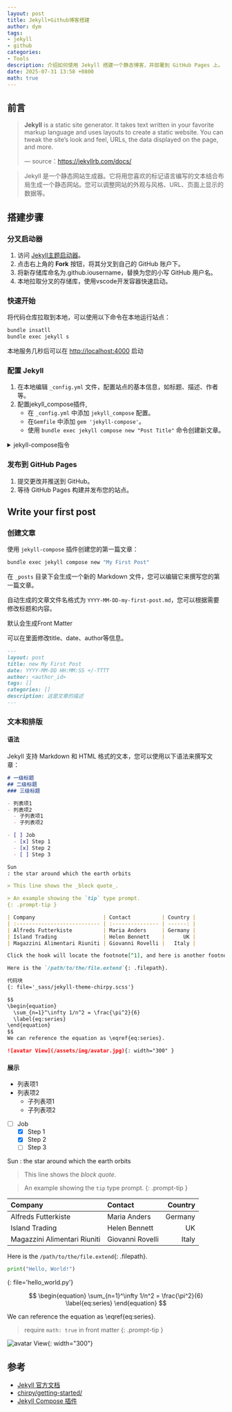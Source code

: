 ```yaml
---
layout: post
title: Jekyll+Github博客搭建
author: dym
tags:
- jekyll
- github
categories:
- Tools
description: 介绍如何使用 Jekyll 搭建一个静态博客，并部署到 GitHub Pages 上。
date: 2025-07-31 13:58 +0800
math: true
---
```

## 前言

> **Jekyll** is a static site generator. It takes text written in your favorite markup language and uses layouts to create a static website. You can tweak the site’s look and feel, URLs, the data displayed on the page, and more.
>
> — source：https://jekyllrb.com/docs/

> Jekyll 是一个静态网站生成器。它将用您喜欢的标记语言编写的文本结合布局生成一个静态网站。您可以调整网站的外观与风格、URL、页面上显示的数据等。

## 搭建步骤

### 分叉启动器

1. 访问 [Jekyll主题启动器](https://github.com/cotes2020/chirpy-starter)。
2. 点击右上角的 **Fork** 按钮，将其分叉到自己的 GitHub 账户下。
3. 将新存储库命名为<username>.github.iousername，替换为您的小写 GitHub 用户名。
4. 本地拉取分叉的存储库，使用vscode开发容器快速启动。

### 快速开始

将代码仓库拉取到本地，可以使用以下命令在本地运行站点：

```bash
bundle insatll
bundle exec jekyll s
```

本地服务几秒后可以在 <http://localhost:4000> 启动

### 配置 Jekyll
1. 在本地编辑 `_config.yml` 文件，配置站点的基本信息，如标题、描述、作者等。
2. 配置jekyll_compose插件,
   - 在 `_config.yml` 中添加 `jekyll_compose` 配置。
   - 在`Gemfile` 中添加 `gem 'jekyll-compose'`。
   - 使用 `bundle exec jekyll compose new "Post Title"` 命令创建新文章。

<details>
<summary>jekyll-compose指令</summary>
<pre><code class="language-bash">
draft      # Creates a new draft post with the given NAME
post       # Creates a new post with the given NAME
publish    # Moves a draft into the _posts directory and sets the date
unpublish  # Moves a post back into the _drafts directory
page       # Creates a new page with the given NAME
rename     # Moves a draft to a given NAME and sets the title
compose    # Creates a new file with the given NAME
edit       # Opens a draft or post in your editor
list       # Lists all drafts and posts
help       # Displays this help message
</code></pre>

</details>

### 发布到 GitHub Pages

1. 提交更改并推送到 GitHub。
2. 等待 GitHub Pages 构建并发布您的站点。

## Write your first post

### 创建文章

使用 `jekyll-compose` 插件创建您的第一篇文章：

```bash
bundle exec jekyll compose new "My First Post"
```

在 `_posts` 目录下会生成一个新的 Markdown 文件，您可以编辑它来撰写您的第一篇文章。

自动生成的文章文件名格式为 `YYYY-MM-DD-my-first-post.md`，您可以根据需要修改标题和内容。

默认会生成Front Matter

可以在里面修改title、date、author等信息。

```markdown
---
layout: post
title: new My First Post
date: YYYY-MM-DD HH:MM:SS +/-TTTT
author: <author_id> 
tags: []
categories: []
description: 这是文章的描述
---
```
### 文本和排版


#### 语法

Jekyll 支持 Markdown 和 HTML 格式的文本，您可以使用以下语法来撰写文章：

```markdown
# 一级标题
## 二级标题
### 三级标题

- 列表项1
- 列表项2
  - 子列表项1
  - 子列表项2

- [ ] Job
  - [x] Step 1
  - [x] Step 2
  - [ ] Step 3

Sun
: the star around which the earth orbits

> This line shows the _block quote_.

> An example showing the `tip` type prompt.
{: .prompt-tip }

| Company                      | Contact          | Country |
| :--------------------------- | :--------------- | ------: |
| Alfreds Futterkiste          | Maria Anders     | Germany |
| Island Trading               | Helen Bennett    |      UK |
| Magazzini Alimentari Riuniti | Giovanni Rovelli |   Italy |

Click the hook will locate the footnote[^1], and here is another footnote[^2].

Here is the `/path/to/the/file.extend`{: .filepath}.

代码块
{: file='_sass/jekyll-theme-chirpy.scss'}

$$
\begin{equation}
  \sum_{n=1}^\infty 1/n^2 = \frac{\pi^2}{6}
  \label{eq:series}
\end{equation}
$$
We can reference the equation as \eqref{eq:series}.

![avatar View](/assets/img/avatar.jpg){: width="300" }
```

#### 展示

- 列表项1
- 列表项2
  - 子列表项1
  - 子列表项2

- [ ] Job
  - [x] Step 1
  - [x] Step 2
  - [ ] Step 3

Sun
: the star around which the earth orbits

> This line shows the _block quote_.

> An example showing the `tip` type prompt.
{: .prompt-tip }

| Company                      | Contact          | Country |
| :--------------------------- | :--------------- | ------: |
| Alfreds Futterkiste          | Maria Anders     | Germany |
| Island Trading               | Helen Bennett    |      UK |
| Magazzini Alimentari Riuniti | Giovanni Rovelli |   Italy |



Here is the `/path/to/the/file.extend`{: .filepath}.

```python
print("Hello, World!")
```
{: file='hello_world.py'}



$$
\begin{equation}
  \sum_{n=1}^\infty 1/n^2 = \frac{\pi^2}{6}
  \label{eq:series}
\end{equation}
$$

We can reference the equation as \eqref{eq:series}.

> require `math: true` in front matter
{: .prompt-tip }

![avatar View](/assets/img/avatar.jpg){: width="300"}

## 参考
- [Jekyll 官方文档](https://jekyllrb.com/docs/)
- [chirpy/getting-started/](https://chirpy.cotes.page/posts/getting-started/)
- [Jekyll Compose 插件](https://github.com/jekyll/jekyll-compose)

